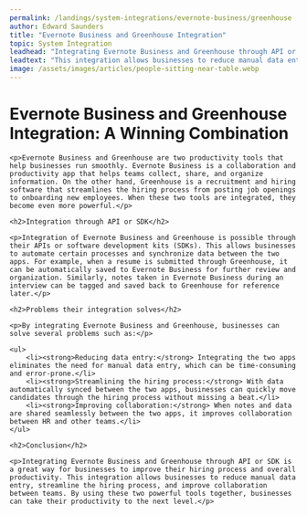 ```yaml
---
permalink: /landings/system-integrations/evernote-business/greenhouse
author: Edward Saunders
title: "Evernote Business and Greenhouse Integration"
topic: System Integration
leadhead: "Integrating Evernote Business and Greenhouse through API or SDK is a great way for businesses to improve their hiring process and overall productivity"
leadtext: "This integration allows businesses to reduce manual data entry, streamline the hiring process, and improve collaboration between teams. By using these two powerful tools together, businesses can take their productivity to the next level."
image: /assets/images/articles/people-sitting-near-table.webp
---
```

<div class="arttext">	<h1>Evernote Business and Greenhouse Integration: A Winning Combination</h1>
	
	<p>Evernote Business and Greenhouse are two productivity tools that help businesses run smoothly. Evernote Business is a collaboration and productivity app that helps teams collect, share, and organize information. On the other hand, Greenhouse is a recruitment and hiring software that streamlines the hiring process from posting job openings to onboarding new employees. When these two tools are integrated, they become even more powerful.</p>

	<h2>Integration through API or SDK</h2>
	
	<p>Integration of Evernote Business and Greenhouse is possible through their APIs or software development kits (SDKs). This allows businesses to automate certain processes and synchronize data between the two apps. For example, when a resume is submitted through Greenhouse, it can be automatically saved to Evernote Business for further review and organization. Similarly, notes taken in Evernote Business during an interview can be tagged and saved back to Greenhouse for reference later.</p>

	<h2>Problems their integration solves</h2>

	<p>By integrating Evernote Business and Greenhouse, businesses can solve several problems such as:</p>

	<ul>
		<li><strong>Reducing data entry:</strong> Integrating the two apps eliminates the need for manual data entry, which can be time-consuming and error-prone.</li>
		<li><strong>Streamlining the hiring process:</strong> With data automatically synced between the two apps, businesses can quickly move candidates through the hiring process without missing a beat.</li>
		<li><strong>Improving collaboration:</strong> When notes and data are shared seamlessly between the two apps, it improves collaboration between HR and other teams.</li>
	</ul>

	<h2>Conclusion</h2>

	<p>Integrating Evernote Business and Greenhouse through API or SDK is a great way for businesses to improve their hiring process and overall productivity. This integration allows businesses to reduce manual data entry, streamline the hiring process, and improve collaboration between teams. By using these two powerful tools together, businesses can take their productivity to the next level.</p>
</div>